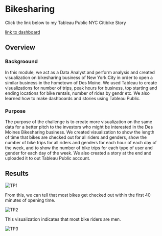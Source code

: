 # Bikesharing


Click the link below to my Tableau Public NYC Citibike Story

[link to dashboard](https://public.tableau.com/app/profile/alka.badhan/viz/NYC_CItiBike/Story1)


## Overview

### Backgroound

In this module, we act as a Data Analyst and perform analysis and created visualization on bikesharing business of New York City in order to open a similar business in the hometown of Des Moine. We used Tableau to create visualizations for number of trips, peak hours for business, top starting and ending locations for bike rentals, number of rides by gendr etc. We also learned how to make dashboards and stories using Tableau Public.

### Purpose

The purpose of the challenge is to create more visualization on the same data for a better pitch to the investors who might be interested in the Des Moines Bikesharing business. We created visualization to show the length of time that bikes are checked out for all riders and genders,
show the number of bike trips for all riders and genders for each hour of each day of the week, and to show the number of bike trips for each type of user and gender for each day of the week. We also created a story at the end and uploaded it to out Tableau Public account.

## Results

![TP1](https://user-images.githubusercontent.com/107225715/190720701-ca4055be-0749-420a-bc5e-ced1d4fc5b9f.png)

From this, we can tell that most bikes get checked out within the first 40 minutes of opening time.

![TP2](https://user-images.githubusercontent.com/107225715/190721106-bd5c0142-f18a-4fbf-8854-8d4c12c749e2.png)

This visualization indicates that most bike riders are men. 

![TP3](https://user-images.githubusercontent.com/107225715/190721358-d98e8334-5a62-4503-a7dc-637a644b1b31.png)



